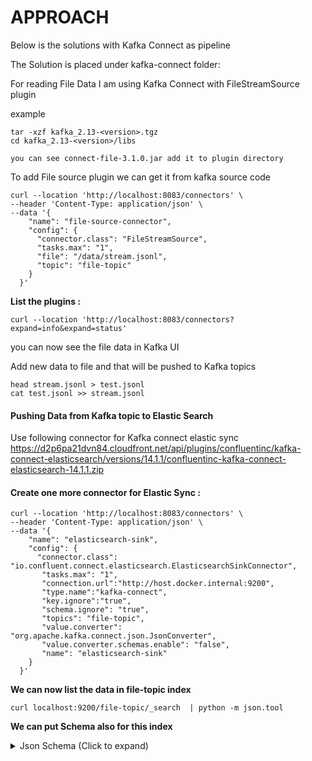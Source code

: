 
# APPROACH

Below is the solutions with Kafka Connect as pipeline

The  Solution is placed under kafka-connect folder:

For reading File Data I am using Kafka Connect with FileStreamSource plugin

example 
```
tar -xzf kafka_2.13-<version>.tgz
cd kafka_2.13-<version>/libs

you can see connect-file-3.1.0.jar add it to plugin directory

```
To add File source plugin we can get it from kafka source code 


```
curl --location 'http://localhost:8083/connectors' \
--header 'Content-Type: application/json' \
--data '{
    "name": "file-source-connector",
    "config": {
      "connector.class": "FileStreamSource",
      "tasks.max": "1",
      "file": "/data/stream.jsonl",
      "topic": "file-topic"
    }
  }'

```

**List the plugins :**
```
curl --location 'http://localhost:8083/connectors?expand=info&expand=status'

```


you can now see the file data in Kafka UI 

Add new data to file and that will be pushed to Kafka topics 
```
head stream.jsonl > test.jsonl
cat test.jsonl >> stream.jsonl

```

#### **Pushing Data from Kafka topic to Elastic Search**

Use following connector for Kafka connect elastic sync 
https://d2p6pa21dvn84.cloudfront.net/api/plugins/confluentinc/kafka-connect-elasticsearch/versions/14.1.1/confluentinc-kafka-connect-elasticsearch-14.1.1.zip


#### Create  one more connector for Elastic Sync :

```
curl --location 'http://localhost:8083/connectors' \
--header 'Content-Type: application/json' \
--data '{
    "name": "elasticsearch-sink",
    "config": {
      "connector.class": "io.confluent.connect.elasticsearch.ElasticsearchSinkConnector",
       "tasks.max": "1",
       "connection.url":"http://host.docker.internal:9200",
       "type.name":"kafka-connect",
       "key.ignore":"true",
       "schema.ignore": "true",
       "topics": "file-topic",
       "value.converter": "org.apache.kafka.connect.json.JsonConverter",
       "value.converter.schemas.enable": "false",
       "name": "elasticsearch-sink"
    }
  }'
```

**We can now list the data in file-topic index** 

```
curl localhost:9200/file-topic/_search  | python -m json.tool
```






**We can put Schema also for this index** 

<details>
  <summary>Json Schema (Click to expand)  </summary>

```
curl --location --request PUT 'http://localhost:9200/file-topic' \
--header 'Content-Type: application/json' \
--data '{
  "mappings": {
    "properties": {
      "before": {
        "type": "object",
        "enabled": false
      },
      "after": {
        "type": "object",
        "properties": {
          "key": {
            "type": "text",
            "fields": {
              "keyword": {
                "type": "keyword",
                "ignore_above": 256
              }
            }
          },
          "value": {
            "type": "object",
            "properties": {
              "type": {
                "type": "integer"
              },
              "object": {
                "type": "object",
                "properties": {
                  "id": {
                    "type": "keyword"
                  },
                  "type": {
                    "type": "text",
                    "fields": {
                      "keyword": {
                        "type": "keyword",
                        "ignore_above": 256
                      }
                    }
                  },
                  "version": {
                    "type": "text",
                    "fields": {
                      "keyword": {
                        "type": "keyword",
                        "ignore_above": 256
                      }
                    }
                  },
                  "hostname": {
                    "type": "text",
                    "fields": {
                      "keyword": {
                        "type": "keyword",
                        "ignore_above": 256
                      }
                    }
                  },
                  "last_ping": {
                    "type": "long"
                  },
                  "created_at": {
                    "type": "long"
                  },
                  "updated_at": {
                    "type": "long"
                  },
                  "config_hash": {
                    "type": "text",
                    "fields": {
                      "keyword": {
                        "type": "keyword",
                        "ignore_above": 256
                      }
                    }
                  },
                  "process_conf": {
                    "type": "object",
                    "enabled": false
                  },
                  "connection_state": {
                    "type": "object",
                    "properties": {
                      "is_connected": {
                        "type": "boolean"
                      }
                    }
                  },
                  "data_plane_cert_id": {
                    "type": "keyword"
                  }
                }
              }
            }
          }
        }
      },
      "op": {
        "type": "keyword"
      },
      "ts_ms": {
        "type": "long"
      }
    }
  }
}'

```
</details>